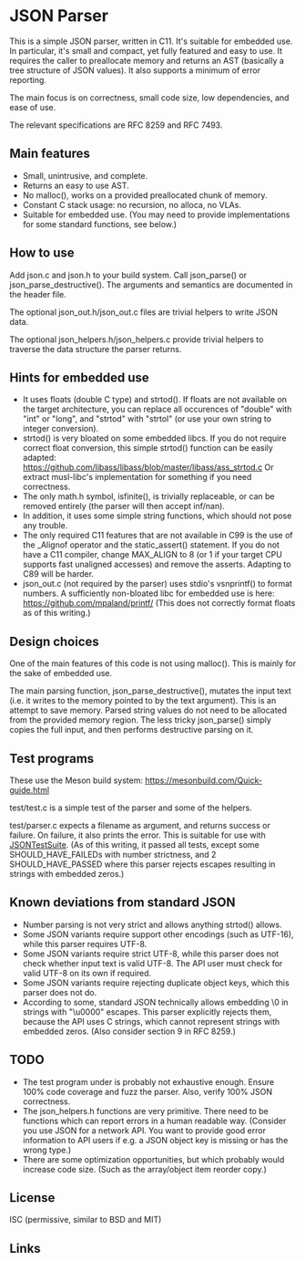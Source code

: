 JSON Parser
===========

This is a simple JSON parser, written in C11. It's suitable for embedded use.
In particular, it's small and compact, yet fully featured and easy to use. It
requires the caller to preallocate memory and returns an AST (basically a
tree structure of JSON values). It also supports a minimum of error reporting.

The main focus is on correctness, small code size, low dependencies, and ease
of use.

The relevant specifications are RFC 8259 and RFC 7493.

Main features
-------------

- Small, unintrusive, and complete.
- Returns an easy to use AST.
- No malloc(), works on a provided preallocated chunk of memory.
- Constant C stack usage: no recursion, no alloca, no VLAs.
- Suitable for embedded use. (You may need to provide implementations for some
  standard functions, see below.)

How to use
----------

Add json.c and json.h to your build system. Call json_parse() or
json_parse_destructive(). The arguments and semantics are documented in the
header file.

The optional json_out.h/json_out.c files are trivial helpers to write JSON data.

The optional json_helpers.h/json_helpers.c provide trivial helpers to traverse
the data structure the parser returns.

Hints for embedded use
----------------------

- It uses floats (double C type) and strtod(). If floats are not available on
  the target architecture, you can replace all occurences of "double" with
  "int" or "long", and "strtod" with "strtol" (or use your own string to
  integer conversion).
- strtod() is very bloated on some embedded libcs. If you do not require correct
  float conversion, this simple strtod() function can be easily adapted:
  https://github.com/libass/libass/blob/master/libass/ass_strtod.c
  Or extract musl-libc's implementation for something if you need correctness.
- The only math.h symbol, isfinite(), is trivially replaceable, or can be
  removed entirely (the parser will then accept inf/nan).
- In addition, it uses some simple string functions, which should not pose any
  trouble.
- The only required C11 features that are not available in C99 is the use of the
  _Alignof operator and the static_assert() statement. If you do not have a C11
  compiler, change MAX_ALIGN to 8 (or 1 if your target CPU supports fast
  unaligned accesses) and remove the asserts. Adapting to C89 will be harder.
- json_out.c (not required by the parser) uses stdio's vsnprintf() to format
  numbers. A sufficiently non-bloated libc for embedded use is here:
  https://github.com/mpaland/printf/
  (This does not correctly format floats as of this writing.)

Design choices
--------------

One of the main features of this code is not using malloc(). This is mainly for
the sake of embedded use.

The main parsing function, json_parse_destructive(), mutates the input text (i.e.
it writes to the memory pointed to by the text argument). This is an attempt to
save memory. Parsed string values do not need to be allocated from the provided
memory region. The less tricky json_parse() simply copies the full input, and
then performs destructive parsing on it.

Test programs
-------------

These use the Meson build system: https://mesonbuild.com/Quick-guide.html

test/test.c is a simple test of the parser and some of the helpers.

test/parser.c expects a filename as argument, and returns success or failure.
On failure, it also prints the error. This is suitable for use with
[JSONTestSuite][1]. (As of this writing, it passed all tests, except some
SHOULD_HAVE_FAILEDs with number strictness, and 2 SHOULD_HAVE_PASSED where this
parser rejects escapes resulting in strings with embedded zeros.)

Known deviations from standard JSON
-----------------------------------

- Number parsing is not very strict and allows anything strtod() allows.
- Some JSON variants require support other encodings (such as UTF-16), while
  this parser requires UTF-8.
- Some JSON variants require strict UTF-8, while this parser does not check
  whether input text is valid UTF-8. The API user must check for valid UTF-8 on
  its own if required.
- Some JSON variants require rejecting duplicate object keys, which this parser
  does not do.
- According to some, standard JSON technically allows embedding \0 in strings
  with "\u0000" escapes. This parser explicitly rejects them, because the API
  uses C strings, which cannot represent strings with embedded zeros. (Also
  consider section 9 in RFC 8259.)

TODO
----

- The test program under is probably not exhaustive enough. Ensure 100% code
  coverage and fuzz the parser. Also, verify 100% JSON correctness.
- The json_helpers.h functions are very primitive. There need to be functions
  which can report errors in a human readable way. (Consider you use JSON for
  a network API. You want to provide good error information to API users if e.g.
  a JSON object key is missing or has the wrong type.)
- There are some optimization opportunities, but which probably would increase
  code size. (Such as the array/object item reorder copy.)

License
-------

ISC (permissive, similar to BSD and MIT)

Links
-----

[1]: https://github.com/nst/JSONTestSuite
